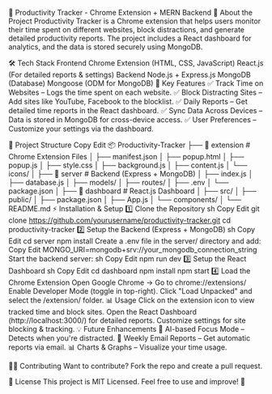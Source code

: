 🚀 Productivity Tracker - Chrome Extension + MERN Backend
📌 About the Project
Productivity Tracker is a Chrome extension that helps users monitor their time spent on different websites, block distractions, and generate detailed productivity reports. The project includes a React dashboard for analytics, and the data is stored securely using MongoDB.

🛠️ Tech Stack
Frontend
Chrome Extension (HTML, CSS, JavaScript)
React.js (For detailed reports & settings)
Backend
Node.js + Express.js
MongoDB (Database)
Mongoose (ODM for MongoDB)
🎯 Key Features
✅ Track Time on Websites – Logs the time spent on each website.
✅ Block Distracting Sites – Add sites like YouTube, Facebook to the blocklist.
✅ Daily Reports – Get detailed time reports in the React dashboard.
✅ Sync Data Across Devices – Data is stored in MongoDB for cross-device access.
✅ User Preferences – Customize your settings via the dashboard.

📂 Project Structure
Copy
Edit
📦 Productivity-Tracker
├── 📁 extension        # Chrome Extension Files
│   ├── manifest.json
│   ├── popup.html
│   ├── popup.js
│   ├── style.css
│   ├── background.js
│   ├── content.js
│   └── icons/
│
├── 📁 server          # Backend (Express + MongoDB)
│   ├── index.js
│   ├── database.js
│   ├── models/
│   ├── routes/
│   ├── .env
│   └── package.json
│
├── 📁 dashboard       # React.js Dashboard
│   ├── src/
│   ├── public/
│   ├── package.json
│   ├── App.js
│   └── components/
│
└── README.md
⚡ Installation & Setup
1️⃣ Clone the Repository
sh
Copy
Edit
git clone https://github.com/yourusername/productivity-tracker.git
cd productivity-tracker
2️⃣ Setup the Backend (Express + MongoDB)
sh
Copy
Edit
cd server
npm install
Create a .env file in the server/ directory and add:
Copy
Edit
MONGO_URI=mongodb+srv://your_mongodb_connection_string
Start the backend server:
sh
Copy
Edit
npm run dev
3️⃣ Setup the React Dashboard
sh
Copy
Edit
cd dashboard
npm install
npm start
4️⃣ Load the Chrome Extension
Open Google Chrome → Go to chrome://extensions/
Enable Developer Mode (toggle in top-right).
Click "Load Unpacked" and select the /extension/ folder.
📊 Usage
Click on the extension icon to view tracked time and block sites.
Open the React Dashboard (http://localhost:3000/) for detailed reports.
Customize settings for site blocking & tracking.
💡 Future Enhancements
🚀 AI-based Focus Mode – Detects when you're distracted.
📅 Weekly Email Reports – Get automatic reports via email.
📊 Charts & Graphs – Visualize your time usage.

👨‍💻 Contributing
Want to contribute? Fork the repo and create a pull request.

📜 License
This project is MIT Licensed. Feel free to use and improve! 🚀

